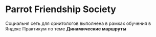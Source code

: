 # Parrot Friendship Society

Социальня сеть для орнитологов выполнена в рамках обучения в Яндекс Практикум по теме __Динамические маршруты__